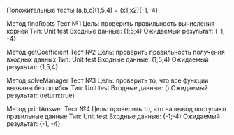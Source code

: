 Положительные тесты (a,b,c)(1,5,4) = (x1,x2){-1,-4}

Метод findRoots
Тест №1
Цель: проверить правильность вычисления корней
Тип: Unit test
Входные данные: (1;5;4)
Ожидаемый результат: {-1, -4}

Метод getCoefficient
Тест №2
Цель: проверить правильность получения входных данных
Тип: Unit test
Входные данные: (1;5;4)
Ожидаемый результат: {1,5,4}

Метод solveManager
Тест №3
Цель: проверить то, что все функции вызваны без ошибок
Тип: Unit test
Входные данные: ()
Ожидаемый результат: (return:true)

Метод printAnswer
Тест №4
Цель: проверить то, что на вывод поступают правильные данные
Тип: Unit test
Входные данные: (-1;-4)
Ожидаемый результат: {-1, -4}
